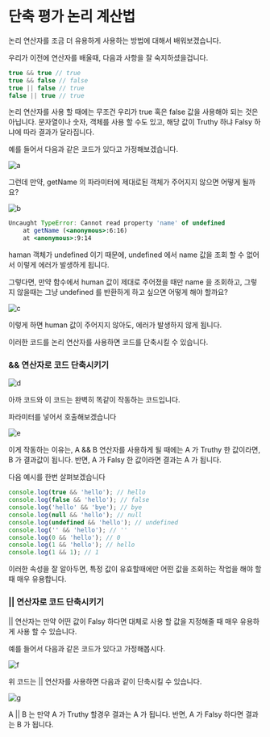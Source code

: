 # 단축 평가 논리 계산법

논리 연산자를 조금 더 유용하게 사용하는 방법에 대해서 배워보겠습니다.

우리가 이전에 연산자를 배울때, 다음과 사항을 잘 숙지하셨을겁니다.

```jsx
true && true // true
true && false // false
true || false // true
false || true // true
```

논리 연산자를 사용 할 때에는 무조건 우리가 true 혹은 false 값을 사용해야 되는 것은 아닙니다. 문자열이나 숫자, 객체를 사용 할 수도 있고, 해당 값이 Truthy 하냐 Falsy 하냐에 따라 결과가 달라집니다.

예를 들어서 다음과 같은 코드가 있다고 가정해보겠습니다.

![a](https://user-images.githubusercontent.com/67893516/100460159-15328b00-310a-11eb-96b7-dd3a74f2c1fb.png)

그런데 만약, getName 의 파라미터에 제대로된 객체가 주어지지 않으면 어떻게 될까요?

![b](https://user-images.githubusercontent.com/67893516/100460161-1663b800-310a-11eb-9984-d4f1db61ce91.png)


```jsx
Uncaught TypeError: Cannot read property 'name' of undefined
    at getName (<anonymous>:6:16)
    at <anonymous>:9:14

```

haman 객체가 undefined 이기 때문에, undefined 에서 name 값을 조회 할 수 없어서 이렇게 에러가 발생하게 됩니다.

그렇다면, 만약 함수에서 human 값이 제대로 주어졌을 때만 name 을 조회하고, 그렇지 않을때는 그냥 undefined 를 반환하게 하고 싶으면 어떻게 해야 할까요?

![c](https://user-images.githubusercontent.com/67893516/100460166-1794e500-310a-11eb-9b48-58f514b52d78.png)


이렇게 하면 human 값이 주어지지 않아도, 에러가 발생하지 않게 됩니다.

이러한 코드를 논리 연산자를 사용하면 코드를 단축시킬 수 있습니다.

### && 연산자로 코드 단축시키기

![d](https://user-images.githubusercontent.com/67893516/100460168-182d7b80-310a-11eb-8478-ccb8761eeefe.png)

아까 코드와 이 코드는 완벽히 똑같이 작동하는 코드입니다.

파라미터를 넣어서 호출해보겠습니다

![e](https://user-images.githubusercontent.com/67893516/100460170-195ea880-310a-11eb-9097-48e4fcac68ed.png)


이게 작동하는 이유는, A && B 연산자를 사용하게 될 때에는 A 가 Truthy 한 값이라면, B 가 결과값이 됩니다. 반면, A 가 Falsy 한 값이라면 결과는 A 가 됩니다.

다음 예시를 한번 살펴보겠습니다

```jsx
console.log(true && 'hello'); // hello
console.log(false && 'hello'); // false
console.log('hello' && 'bye'); // bye
console.log(null && 'hello'); // null
console.log(undefined && 'hello'); // undefined
console.log('' && 'hello'); // ''
console.log(0 && 'hello'); // 0
console.log(1 && 'hello'); // hello
console.log(1 && 1); // 1

```

이러한 속성을 잘 알아두면, 특정 값이 유효할때에만 어떤 값을 조회하는 작업을 해야 할 때 매우 유용합니다.

### || 연산자로 코드 단축시키기

|| 연산자는 만약 어떤 값이 Falsy 하다면 대체로 사용 할 값을 지정해줄 때 매우 유용하게 사용 할 수 있습니다.

예를 들어서 다음과 같은 코드가 있다고 가정해봅시다.

![f](https://user-images.githubusercontent.com/67893516/100460174-1a8fd580-310a-11eb-9a85-77dba6f51df9.png)

위 코드는 || 연산자를 사용하면 다음과 같이 단축시킬 수 있습니다.

![g](https://user-images.githubusercontent.com/67893516/100460179-1bc10280-310a-11eb-8a8a-a657a0001597.png)

A || B 는 만약 A 가 Truthy 할경우 결과는 A 가 됩니다. 반면, A 가 Falsy 하다면 결과는 B 가 됩니다.